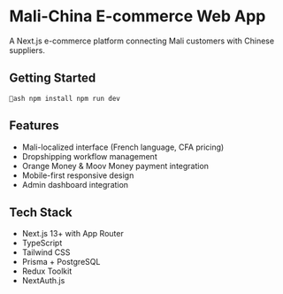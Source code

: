 ﻿# Mali-China E-commerce Web App

A Next.js e-commerce platform connecting Mali customers with Chinese suppliers.

## Getting Started

`ash
npm install
npm run dev
`

## Features

- Mali-localized interface (French language, CFA pricing)
- Dropshipping workflow management  
- Orange Money & Moov Money payment integration
- Mobile-first responsive design
- Admin dashboard integration

## Tech Stack

- Next.js 13+ with App Router
- TypeScript
- Tailwind CSS
- Prisma + PostgreSQL
- Redux Toolkit
- NextAuth.js
